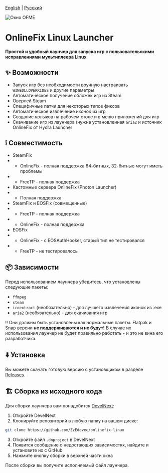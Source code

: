 [English](https://github.com/ZzEdovec/onlinefix-linux/blob/main/README.md) | [Русский](https://github.com/ZzEdovec/onlinefix-linux/blob/main/README_ru.md)

![Окно OFME](https://zzedovec.github.io/images/ofmeBanner.png)

# OnlineFix Linux Launcher
**Простой и удобный лаунчер для запуска игр с пользовательскими исправлениями мультиплеера Linux**
## ✨ Возможности
- Запуск игр без необходимости вручную настраивать `WINEDLLOVERRIDES` и другие параметры
- Автоматическое получение обложек игр из Steam
- Оверлей Steam
- Специфичные патчи для некоторых типов фиксов
- Автоматическое извлечение иконок из игр
- Создание ярлыков на рабочем столе и в меню приложений для игр
- Скачивание игр из лаунчера (нужна установленная `aria2` и источник OnlineFix от Hydra Launcher
## ❕ Совместимость
- SteamFix
- -  OnlineFix - полная поддержка 64-битных, 32-битные могут иметь проблемы
- - FreeTP - полная поддержка
- Кастомные сервера OnlineFix (Photon Launcher)
-  - Полная поддержка
- SteamFix и EOSFix (совмещенные)
- - FreeTP - полная поддержка
- - OnlineFix - полная поддержка
- EOSFix
- - OnlineFix - с EOSAuthHooker, старый тип не тестировался
- - FreeTP - не тестировалось
## 📦 Зависимости
Перед использованием лаунчера убедитесь, что установлены следующие пакеты:
- `ffmpeg`
- `steam`
- `icoextract` (необязательно) - для лучшего извлечения иконок из .exe
- `aria2` (необязательно) - для скачивания игр

‼️ Они должны быть установлены как нормальные пакеты. Flatpak и Snap версии **не поддерживаются и не будут!** В случае их использования лаунчер не будет правильно работать - и это не вина его разработчика.
## ⬇️ Установка
Вы можете скачать готовую версию с установщиком в разделе [Releases](https://github.com/ZzEdovec/onlinefix-linux/releases).
## 🏗 Сборка из исходного кода
Для сборки лаунчера вам понадобится [DevelNext](https://develnext.org):
1. Откройте DevelNext
2. Клонируйте репозиторий в любую папку на вашем диске:
```bash
git clone https://github.com/ZzEdovec/onlinefix-linux
```
3. Откройте файл `.dnproject` в DevelNext
4. Появится сообщение о недостающих зависимостях, найдите и установите их с GitHub
5. Нажмите кнопку сборки в верхней части окна

После сборки вы получите исполняемый файл лаунчера.